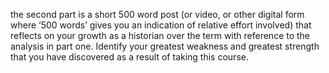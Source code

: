 the second part is a short 500 word post (or video, or other digital form where ‘500 words’ gives you an indication of relative effort involved) that reflects on your growth as a historian over the term with reference to the analysis in part one. Identify your greatest weakness and greatest strength that you have discovered as a result of taking this course.
